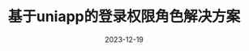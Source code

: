 ---
title: 基于uniapp的登录权限角色解决方案
date: 2023-12-19
description:
 - 这通过uniap的权限解决方案、其实大题思想上应用在其他前端是想通的
tags:
 - uniapp
categories: 
 - 技术方案

---